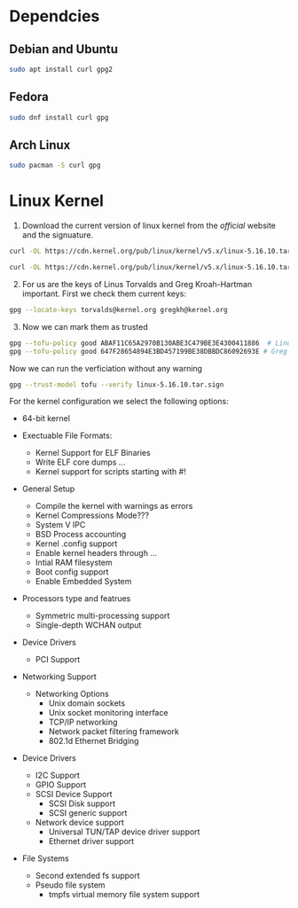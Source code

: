 # Dependcies

## Debian and Ubuntu
```bash
sudo apt install curl gpg2
```

## Fedora
```bash
sudo dnf install curl gpg
```

## Arch Linux

```bash
sudo pacman -S curl gpg
```

# Linux Kernel
1. Download the current version of linux kernel from the *official* website and the signuature.
```bash
curl -OL https://cdn.kernel.org/pub/linux/kernel/v5.x/linux-5.16.10.tar.xz
```

```bash
curl -OL https://cdn.kernel.org/pub/linux/kernel/v5.x/linux-5.16.10.tar.sign
```

2. For us are the keys of Linus Torvalds and  Greg Kroah-Hartman important. First we check them current keys:
```bash
gpg --locate-keys torvalds@kernel.org gregkh@kernel.org
```
3. Now we can mark them as trusted
```bash
gpg --tofu-policy good ABAF11C65A2970B130ABE3C479BE3E4300411886  # Linus
gpg --tofu-policy good 647F28654894E3BD457199BE38DBBDC86092693E # Greg
```
Now we can run the verficiation without any warning
```bash
gpg --trust-model tofu --verify linux-5.16.10.tar.sign
```

For the kernel configuration we select the following options:

* 64-bit kernel
* Exectuable File Formats:
  * Kernel Support for ELF Binaries
  * Write ELF core dumps ...
  * Kernel support for scripts starting with #!

* General Setup
  * Compile the kernel with warnings as errors
  * Kernel Compressions Mode???
  * System V IPC
  * BSD Process accounting
  * Kernel .config support
  * Enable kernel headers through ...
  * Intial RAM filesystem
  * Boot config support
  * Enable Embedded System
* Processors type and featrues
  * Symmetric multi-processing support
  * Single-depth WCHAN output
* Device Drivers
  * PCI Support
* Networking Support
  * Networking Options
    * Unix domain sockets
    * Unix socket monitoring interface
    * TCP/IP networking
    * Network packet filtering framework
    * 802.1d Ethernet Bridging
* Device Drivers
   * I2C Support
   * GPIO Support
   * SCSI Device Support
      * SCSI Disk support
      * SCSI generic support
  * Network device support
    * Universal TUN/TAP device driver support
    * Ethernet driver support
* File Systems
    * Second extended fs support
    * Pseudo file system
      * tmpfs virtual memory file system support